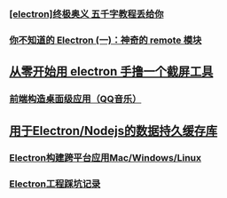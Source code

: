 ### [[electron]终极奥义 五千字教程丢给你](https://juejin.im/post/5ba06b67f265da0ae343e89c)
### [你不知道的 Electron (一)：神奇的 remote 模块](https://juejin.im/post/5ba09712e51d450e9d648138)
## [从零开始用 electron 手撸一个截屏工具](https://juejin.im/post/5bbac5cee51d450e7042ad2c)
### [前端构造桌面级应用（QQ音乐）](https://juejin.im/post/5bfcb417e51d452e5e70ea8a)
## [用于Electron/Nodejs的数据持久缓存库](https://juejin.im/post/5c1728dd518825741e7c0eab)
### [Electron构建跨平台应用Mac/Windows/Linux](https://juejin.im/post/5c46ab47e51d45522b4f55b1)
### [Electron工程踩坑记录](https://juejin.im/post/5c4856cdf265da61620db538)





